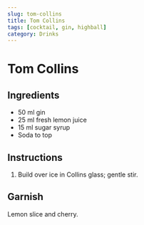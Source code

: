 ```yaml
---
slug: tom-collins
title: Tom Collins
tags: [cocktail, gin, highball]
category: Drinks
---
```


# Tom Collins

## Ingredients

- 50 ml gin
- 25 ml fresh lemon juice
- 15 ml sugar syrup
- Soda to top

## Instructions

1. Build over ice in Collins glass; gentle stir.

## Garnish

Lemon slice and cherry.
